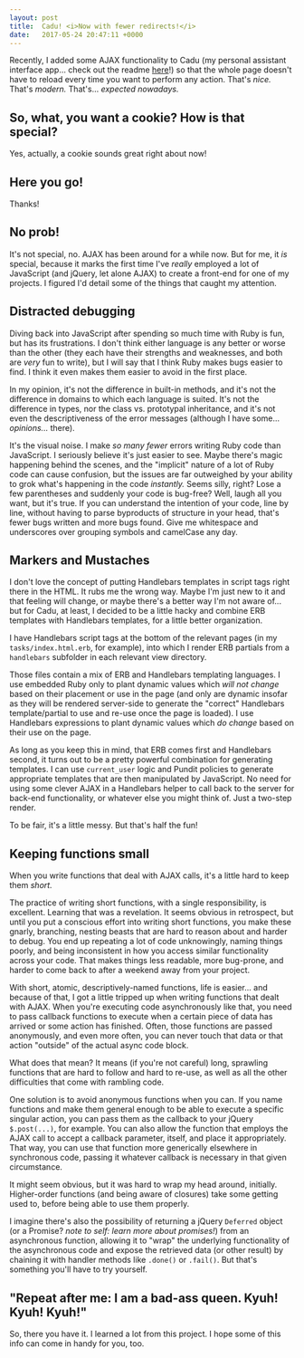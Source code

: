 ```yaml
---
layout: post
title:  Cadu! <i>Now with fewer redirects!</i>
date:   2017-05-24 20:47:11 +0000
---
```



Recently, I added some AJAX functionality to Cadu (my personal assistant interface app... check out the readme [here](https://github.com/kjleitz/cadu)!) so that the whole page doesn't have to reload every time you want to perform any action. That's _nice._ That's _modern._ That's... _expected nowadays._

## So, what, you want a cookie? How is that special?

Yes, actually, a cookie sounds great right about now!

## Here you go!

Thanks!

## No prob!

It's not special, no. AJAX has been around for a while now. But for me, it _is_ special, because it marks the first time I've _really_ employed a lot of JavaScript (and jQuery, let alone AJAX) to create a front-end for one of my projects. I figured I'd detail some of the things that caught my attention.

## Distracted debugging

Diving back into JavaScript after spending so much time with Ruby is fun, but has its frustrations. I don't think either language is any better or worse than the other (they each have their strengths and weaknesses, and both are _very_ fun to write), but I will say that I think Ruby makes bugs easier to find. I think it even makes them easier to avoid in the first place.

In my opinion, it's not the difference in built-in methods, and it's not the difference in domains to which each language is suited. It's not the difference in types, nor the class vs. prototypal inheritance, and it's not even the descriptiveness of the error messages (although I have some... _opinions..._ there).

It's the visual noise. I make _so many fewer_ errors writing Ruby code than JavaScript. I seriously believe it's just easier to see. Maybe there's magic happening behind the scenes, and the "implicit" nature of a lot of Ruby code can cause confusion, but the issues are far outweighed by your ability to grok what's happening in the code _instantly._ Seems silly, right? Lose a few parentheses and suddenly your code is bug-free? Well, laugh all you want, but it's true. If you can understand the intention of your code, line by line, without having to parse byproducts of structure in your head, that's fewer bugs written and more bugs found. Give me whitespace and underscores over grouping symbols and camelCase any day.

## Markers and Mustaches

I don't love the concept of putting Handlebars templates in script tags right there in the HTML. It rubs me the wrong way. Maybe I'm just new to it and that feeling will change, or maybe there's a better way I'm not aware of... but for Cadu, at least, I decided to be a little hacky and combine ERB templates with Handlebars templates, for a little better organization.

I have Handlebars script tags at the bottom of the relevant pages (in my `tasks/index.html.erb`, for example), into which I render ERB partials from a `handlebars` subfolder in each relevant view directory.

Those files contain a mix of ERB and Handlebars templating languages. I use embedded Ruby only to plant dynamic values which _will not change_ based on their placement or use in the page (and only are dynamic insofar as they will be rendered server-side to generate the "correct" Handlebars template/partial to use and re-use once the page is loaded). I use Handlebars expressions to plant dynamic values which _do change_ based on their use on the page.

As long as you keep this in mind, that ERB comes first and Handlebars second, it turns out to be a pretty powerful combination for generating templates. I can use `current_user` logic and Pundit policies to generate appropriate templates that are then manipulated by JavaScript. No need for using some clever AJAX in a Handlebars helper to call back to the server for back-end functionality, or whatever else you might think of. Just a two-step render.

To be fair, it's a little messy. But that's half the fun!

## Keeping functions small

When you write functions that deal with AJAX calls, it's a little hard to keep them _short._

The practice of writing short functions, with a single responsibility, is excellent. Learning that was a revelation. It seems obvious in retrospect, but until you put a conscious effort into writing short functions, you make these gnarly, branching, nesting beasts that are hard to reason about and harder to debug. You end up repeating a lot of code unknowingly, naming things poorly, and being inconsistent in how you access similar functionality across your code. That makes things less readable, more bug-prone, and harder to come back to after a weekend away from your project.

With short, atomic, descriptively-named functions, life is easier... and because of that, I got a little tripped up when writing functions that dealt with AJAX. When you're executing code asynchronously like that, you need to pass callback functions to execute when a certain piece of data has arrived or some action has finished. Often, those functions are passed anonymously, and even more often, you can never touch that data or that action "outside" of the actual async code block.

What does that mean? It means (if you're not careful) long, sprawling functions that are hard to follow and hard to re-use, as well as all the other difficulties that come with rambling code.

One solution is to avoid anonymous functions when you can. If you name functions and make them general enough to be able to execute a specific singular action, you can pass them as the callback to your jQuery `$.post(...)`, for example. You can also allow the function that employs the AJAX call to accept a callback parameter, itself, and place it appropriately. That way, you can use that function more generically elsewhere in synchronous code, passing it whatever callback is necessary in that given circumstance.

It might seem obvious, but it was hard to wrap my head around, initially. Higher-order functions (and being aware of closures) take some getting used to, before being able to use them properly.

I imagine there's also the possibility of returning a jQuery `Deferred` object (or a Promise? _note to self: learn more about promises!_) from an asynchronous function, allowing it to "wrap" the underlying functionality of the asynchronous code and expose the retrieved data (or other result) by chaining it with handler methods like `.done()` or `.fail()`. But that's something you'll have to try yourself.

## "Repeat after me: I am a bad-ass queen. Kyuh! Kyuh! Kyuh!"

So, there you have it. I learned a lot from this project. I hope some of this info can come in handy for you, too.
